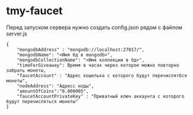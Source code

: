 # tmy-faucet

Перед запуском сервера нужно создать config.json рядом с файлом server.js
```
{
    "mongodbAddress" : "mongodb://localhost:27017/",
    "mongodbName": "<Имя бд в mongodb>",
    "mongodbCollectionName": "<Имя коллекции в бд>",
    "timeForGiveaway": Время в часах через которое можно повторно забрать монеты,
    "faucetAccount" : "Адрес кошелька с которого будут перечислятбся монеты",
    "nodeAddress": "Адресс ноды",
    "amountOfCoins":"0.000005",
    "faucetAccountPrivateKey" : "Приватный ключ аккаунта с которого будут перечисляться монеты"
}
```

